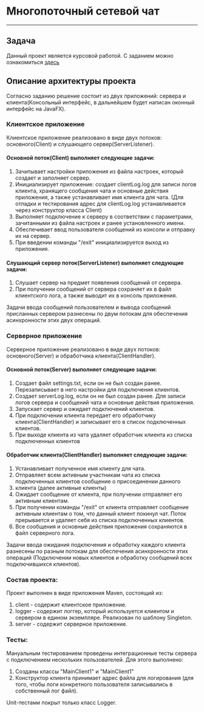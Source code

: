 # Многопоточный сетевой чат

---

## Задача
Данный проект является курсовой работой. С заданием можно
ознакомиться [здесь](https://github.com/netology-code/jd-homeworks/blob/master/diploma/networkchat.md)
## Описание архитектуры проекта
Согласно заданию решение состоит из двух приложений: сервера и клиента(Консольный интерфейс, 
в дальнейшем будет написан оконный интерфейс на JavaFX).
### Клиентское приложение
Клиентское приложение реализовано в виде двух потоков: основного(Client) и слушающего сервер(ServerListener).

#### Основной поток(Client) выполняет следующие задачи:
1. Зачитывает настройки приложения из файла настроек, который создает и заполняет сервер.
2. Инициализирует приложение: создает clientLog.log для записи логов
клиента, хранящего сообщения чата и основные действия приложения, а также устанавливает имя клиента для чата.
   (Для отладки и тестирования адрес для clientLog.log устанавливается через конструктор класса Client)
3. Выполняет подключение к серверу в соответствии с параметрами, зачитанными из файла настроек
и ранее установленного имени.
4. Обеспечивает ввод пользователя сообщений из консоли и отправку их на сервер.
5. При введении команды "/exit" инициализируется выход из приложения.

#### Слушающий сервер поток(ServerListener) выполняет следующие задачи:
1. Слушает сервер на предмет появления сообщений от сервера.
2. При получении сообщений от сервера сохраняет их в файл клиентского лога, а также выводит
их в консоль приложения.

Задачи ввода сообщений пользователем и вывода сообщений присланных сервером разнесены по двум потокам для
обеспечения асинхронности этих двух операций.

### Серверное приложение
Серверное приложение реализовано в виде двух потоков: основного(Server) и обработчика клиента(ClientHandler).
#### Основной поток(Server) выполняет следующие задачи:
1. Создает файл settings.txt, если он не был создан ранее. Перезаписывает в него настройки для подключения клиентов.
2. Создает serverLog.log, если он не был создан ранее. Для записи логов сервера и сообщений чата и основные действия
приложения.
3. Запускает сервер и ожидает подключений клиентов.
4. При подключении клиента передает его обработчику клиента(ClientHandler) и записывает его в список подключенных 
клиентов. 
5. При выходе клиента из чата удаляет обработчик клиента из списка подключенных клиентов

#### Обработчик клиента(ClientHandler) выполняет следующие задачи:
1. Устанавливает полученное имя клиенту для чата.
2. Отправляет всем активным участникам чата из списка подключенных клиентов сообщение о присоединении данного 
3. клиента (далее активные клиенты)
4. Ожидает сообщение от клиента, при получении отправляет его активным клиентам.
5. При получении команды "/exit" от клиента отправляет сообщение активным клиентам о том, что данный клиент покинул чат.
Поток прерывается и удаляет себя из списка подключенных клиентов.
6. Все сообщения и основные действия приложения сохраняются в файл серверного лога.

Задачи ввода ожидания подключения и обработку каждого клиента разнесены по разным потокам для
обеспечения асинхронности этих операций (Подключении новых клиентов и обработку сообщений всех подключившихся
клиентов).

### Состав проекта:
Проект выполнен в виде приложения Maven, состоящий из:
1. client - содержит клиентское приложение.
2. logger - содержит логгер, который используется клиентом и сервером в едином экземпляре. Реализован по шаблону Singleton.
3. server - содержит серверное приложение.


### Тесты:
Мануальным тестированием проведены интеграционные тесты сервера с подключением нескольких пользователей. Для этого выполнено:
1. Созданы классы "MainClient1" и "MainClient1"
2. Конструктор клиента принимает адрес файла для логирования (для того, чтобы логи конкретного пользователя
записывались в собственный лог файл).

Unit-тестами покрыт только класс Logger.
